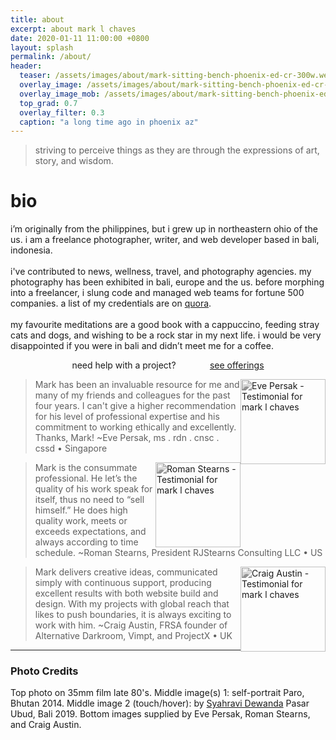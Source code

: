 ```yaml
---
title: about
excerpt: about mark l chaves
date: 2020-01-11 11:00:00 +0800
layout: splash
permalink: /about/
header:
  teaser: /assets/images/about/mark-sitting-bench-phoenix-ed-cr-300w.webp
  overlay_image: /assets/images/about/mark-sitting-bench-phoenix-ed-cr-1280w.webp
  overlay_image_mob: /assets/images/about/mark-sitting-bench-phoenix-ed-cr-720w.webp
  top_grad: 0.7
  overlay_filter: 0.3
  caption: "a long time ago in phoenix az"
---
```

<blockquote class="animation-element slide-left">striving to perceive things as they are through the expressions of art, story, and wisdom.</blockquote>

<h1>bio</h1>

<p class="p-wrapper">
  <span class="dropcap clearfix">i</span>’m originally from the philippines, but i grew up in northeastern ohio of the us. i am a freelance photographer, writer, and web developer based in bali, indonesia.
  <br><br> 
  i've contributed to news, wellness, travel, and photography agencies. my photography has been exhibited in bali, europe and the us. before morphing into a freelancer, i slung code and managed web teams for fortune 500 companies. a list of my credentials are on <a href="https://www.quora.com/profile/Mark-Chaves" target="_blank" rel="noopener noreferrer">quora</a>.
  <br><br>
  my favourite meditations are a good book with a cappuccino, feeding stray cats and dogs, and wishing to be a rock star in my next life. i would be very disappointed if you were in bali and didn’t meet me for a coffee.
</p>

<div class="animation-element bounce-up">
  <div class="subject bio-photo"></div>
</div>

<div style="text-align:center">
  <span style="padding:5%">need help with a project?</span>
  <span style="padding:5%"><a href="/offerings" class="btn btn--primary btn--large">see offerings</a></span>
</div>

<div class="animation-element slide-left clearfix">
  <a href="https://evepersak.com/bio/"><img style="display:inline;float:right;filter:grayscale(1);" src="/assets/images/about/eve-sitting-black-clothes-knees-336.webp" alt="Eve Persak - Testimonial for mark l chaves" width="136"></a><blockquote>Mark has been an invaluable resource for me and many of my friends and colleagues for the past four years. I can't give a higher recommendation for his level of professional expertise and his commitment to working ethically and excellently.  Thanks, Mark! ~Eve Persak, ms . rdn . cnsc . cssd &bull; Singapore</blockquote>
</div>

<div class="animation-element slide-left clearfix">
  <a href="https://scalingstudentsuccess.org/who-we-are/#staff"><img style="display:inline;float:right;filter:grayscale(1);" src="/assets/images/about/roman-portrait-136w.webp" alt="Roman Stearns - Testimonial for mark l chaves" width="136"></a><blockquote>Mark is the consummate professional. He let’s the quality of his work speak for itself, thus no need to “sell himself.” He does high quality work, meets or exceeds expectations, and always according to time schedule. ~Roman Stearns, President RJStearns Consulting LLC &bull; US</blockquote>
</div>

<div class="animation-element slide-left clearfix">
  <a href="http://www.alternativedarkroom.com/contact-.html"><img style="display:inline;float:right;filter:grayscale(1);" src="/assets/images/about/craig-portrait-234.webp" alt="Craig Austin - Testimonial for mark l chaves" width="136"></a><blockquote>Mark delivers creative ideas, communicated simply with continuous support, producing excellent results with both website build and design. With my projects with global reach that likes to push boundaries, it is always exciting to work with him. ~Craig Austin, FRSA founder of Alternative Darkroom, Vimpt, and ProjectX &bull; UK</blockquote>
</div>

---

### Photo Credits

Top photo on 35mm film late 80's. Middle image(s) 1: self-portrait Paro, Bhutan 2014. Middle image 2 (touch/hover): by [Syahravi Dewanda](https://www.instagram.com/ravi_from_accounting/) Pasar Ubud, Bali 2019. Bottom images supplied by Eve Persak, Roman Stearns, and Craig Austin.

<!-- Animations didn't work when added in head/custom.html. Adding here for now. -->
<script type="text/javascript" src="https://ajax.googleapis.com/ajax/libs/jquery/3.3.1/jquery.min.js"></script>
<script type="text/javascript" src="/assets/js/mlc-anim.js"></script>
